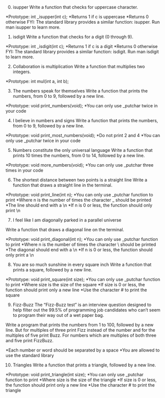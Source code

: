 0. isupper
Write a function that checks for uppercase character.

*Prototype: int _isupper(int c);
*Returns 1 if c is uppercase
*Returns 0 otherwise
FYI: The standard library provides a similar function: isupper. Run man isupper to learn more.

1. isdigit
Write a function that checks for a digit (0 through 9).

*Prototype: int _isdigit(int c);
*Returns 1 if c is a digit
*Returns 0 otherwise
FYI: The standard library provides a similar function: isdigit. Run man isdigit to learn more.

2. Collaboration is multiplication
Write a function that multiplies two integers.

*Prototype: int mul(int a, int b);

3. The numbers speak for themselves
Write a function that prints the numbers, from 0 to 9, followed by a new line.

*Prototype: void print_numbers(void);
*You can only use _putchar twice in your code

4. I believe in numbers and signs
Write a function that prints the numbers, from 0 to 9, followed by a new line.

*Prototype: void print_most_numbers(void);
*Do not print 2 and 4
*You can only use _putchar twice in your code

5. Numbers constitute the only universal language
Write a function that prints 10 times the numbers, from 0 to 14, followed by a new line.

*Prototype: void more_numbers(void);
*You can only use _putchar three times in your code

6. The shortest distance between two points is a straight line
Write a function that draws a straight line in the terminal.

*Prototype: void print_line(int n);
*You can only use _putchar function to print
*Where n is the number of times the character _ should be printed
*The line should end with a \n
*If n is 0 or less, the function should only print \n

7. I feel like I am diagonally parked in a parallel universe

Write a function that draws a diagonal line on the terminal.

*Prototype: void print_diagonal(int n);
*You can only use _putchar function to print
*Where n is the number of times the character \ should be printed
*The diagonal should end with a \n
*If n is 0 or less, the function should only print a \n

8. You are so much sunshine in every square inch
Write a function that prints a square, followed by a new line.

*Prototype: void print_square(int size);
*You can only use _putchar function to print
*Where size is the size of the square
*If size is 0 or less, the function should print only a new line
*Use the character # to print the square

9. Fizz-Buzz
The “Fizz-Buzz test” is an interview question designed to help filter out the 99.5% of programming job candidates who can’t seem to program their way out of a wet paper bag.

Write a program that prints the numbers from 1 to 100, followed by a new line. But for multiples of three print Fizz instead of the number and for the multiples of five print Buzz. For numbers which are multiples of both three and five print FizzBuzz.

*Each number or word should be separated by a space
*You are allowed to use the standard library

10. Triangles
Write a function that prints a triangle, followed by a new line.

*Prototype: void print_triangle(int size);
*You can only use _putchar function to print
*Where size is the size of the triangle
*If size is 0 or less, the function should print only a new line
*Use the character # to print the triangle
